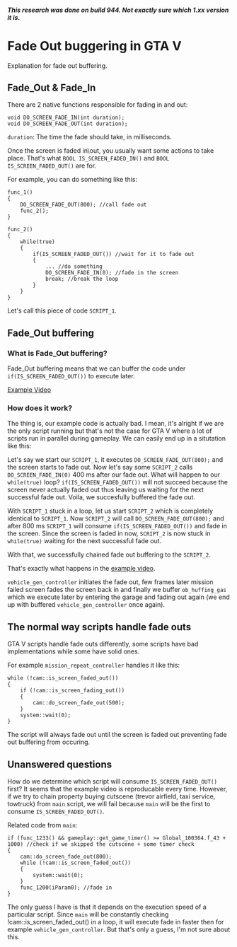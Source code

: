 ##### This research was done on build 944. Not exactly sure which 1.xx version it is.

# Fade Out buggering in GTA V

Explanation for fade out buffering.

## Fade_Out & Fade_In

There are 2 native functions responsible for fading in and out:

```
void DO_SCREEN_FADE_IN(int duration);
void DO_SCREEN_FADE_OUT(int duration);
```

`duration`: The time the fade should take, in milliseconds. 

Once the screen is faded in\out, you usually want some actions to take place. 
That's what `BOOL IS_SCREEN_FADED_IN()` and `BOOL IS_SCREEN_FADED_OUT()` are for.

For example, you can do something like this:

```
func_1()
{
	DO_SCREEN_FADE_OUT(800); //call fade out
	func_2();
}

func_2()
{
	while(true)
	{
		if(IS_SCREEN_FADED_OUT()) //wait for it to fade out
		{
			...	//do something
			DO_SCREEN_FADE_IN(0); //fade in the screen
			break; //break the loop
		}
	}
}
```

Let's call this piece of code `SCRIPT_1`.

## Fade_Out buffering

### What is Fade_Out buffering?

Fade_Out buffering means that we can buffer the code under `if(IS_SCREEN_FADED_OUT())` to execute later.

[Example Video](https://youtu.be/NexXs8VTJTY)

### How does it work?

The thing is, our example code is actually bad. I mean, it's alright if we are the only script running but that's not the case for GTA V where a lot of scripts run in parallel during gameplay.
We can easily end up in a situtation like this: 

Let's say we start our `SCRIPT_1`, it executes `DO_SCREEN_FADE_OUT(800);` and the screen starts to fade out. Now let's say some `SCRIPT_2` calls `DO_SCREEN_FADE_IN(0)` 400 ms after our fade out.
What will happen to our `while(true)` loop? `if(IS_SCREEN_FADED_OUT())` will not succeed because the screen never actually faded out thus leaving us waiting for the next successful fade out.
Voila, we succesfully buffered the fade out.

With `SCRIPT_1` stuck in a loop, let us start `SCRIPT_2` which is completely identical to `SCRIPT_1`.
Now `SCRIPT_2` will call `DO_SCREEN_FADE_OUT(800);` and after 800 ms `SCRIPT_1` will consume `if(IS_SCREEN_FADED_OUT())` and fade in the screen. Since the screen is faded in now, `SCRIPT_2` is now stuck in `while(true)` waiting for the next successful fade out.

With that, we successfully chained fade out buffering to the `SCRIPT_2`. 

That's exactly what happens in the [example video](https://youtu.be/NexXs8VTJTY).

`vehicle_gen_controller` initiates the fade out, few frames later mission failed screen fades the screen back in and finally we buffer `ob_huffing_gas` which we execute later by entering the garage and fading out again (we end up with buffered `vehicle_gen_controller` once again).

## The normal way scripts handle fade outs

GTA V scripts handle fade outs differently, some scripts have bad implementations while some have solid ones.

For example `mission_repeat_controller` handles it like this:

```
while (!cam::is_screen_faded_out())
{
	if (!cam::is_screen_fading_out())
	{
		cam::do_screen_fade_out(500);
	}
	system::wait(0);
}
```

The script will always fade out until the screen is faded out preventing fade out buffering from occuring. 

## Unanswered questions

How do we determine which script will consume `IS_SCREEN_FADED_OUT()` first? It seems that the example video is reproducable every time. However, if we try to chain property buying cutscene (trevor airfield, taxi service, towtruck) from `main` script, we will fail 
because `main` will be the first to consume `IS_SCREEN_FADED_OUT()`.

Related code from `main`:

```
if (func_1233() && gameplay::get_game_timer() >= Global_100364.f_43 + 1000) //check if we skipped the cutscene + some timer check
{
	cam::do_screen_fade_out(800);
	while (!cam::is_screen_faded_out())
	{
		system::wait(0);
	}
	func_1200(iParam0); //fade in
}
```

The only guess I have is that it depends on the execution speed of a particular script. Since `main` will be constantly checking !cam::is_screen_faded_out() in a loop, it will execute fade in faster then for example `vehicle_gen_controller`.
But that's only a guess, I'm not sure about this.